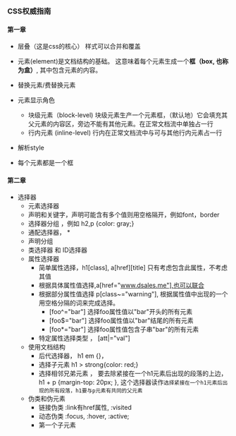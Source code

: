 ### CSS权威指南

#### 第一章
- 层叠（这是css的核心） 样式可以合并和覆盖
- 元素(element)是文档结构的基础。 这意味着每个元素生成一个**框（box, 也称为盒）**, 其中包含元素的内容。
- 替换元素/费替换元素
- 元素显示角色
  - 块级元素（block-level) 块级元素生产一个元素框，（默认地）它会填充其父元素的内容区，旁边不能有其他元素。在正常文档流中单独占一行
  - 行内元素 (inline-level) 行内在正常文档流中与可与其他行内元素占一行
 
- 解析style
- 每个元素都是一个框

#### 第二章
- 选择器
  - 元素选择器
  - 声明和关键字，声明可能含有多个值则用空格隔开，例如font，border
  - 选择器分组 ，例如 h2,p {color: gray;}
  - 通配选择器， *
  - 声明分组 
  - 类选择器 和 ID选择器
  - 属性选择器
    - 简单属性选择，h1[class], a[href][title] 只有考虑包含此属性，不考虑其值
    - 根据具体属性值选择,a[href="www.dsales.me"],也可以联合
    - 根据部分属性值选择 p[class~="warning"], 根据属性值中出现的一个用空格分隔的词来完成选择。
      - [foo^="bar"] 选择foo属性值以"bar"开头的所有元素
      - [foo$="bar"] 选择foo属性值以"bar"结尾的所有元素
      - [foo*="bar"] 选择foo属性值包含子串"bar"的所有元素
     - 特定属性选择类型 ， [att|="val"]
   - 使用文档结构
     - 后代选择器， h1 em {}，
     - 选择子元素 h1 > strong{color: red;}
     - 选择相邻兄弟元素 ， 要去除紧接在一个h1元素后出现的段落的上边， h1 + p {margin-top: 20px; }, 这个选择器读作`选择紧接在一个h1元素后出现的所有段落，h1要与p元素有共同的父元素`
   - 伪类和伪元素
     - 链接伪类 :link有href属性, :visited
     - 动态伪类 :focus, :hover, :active;
     - 第一个子元素